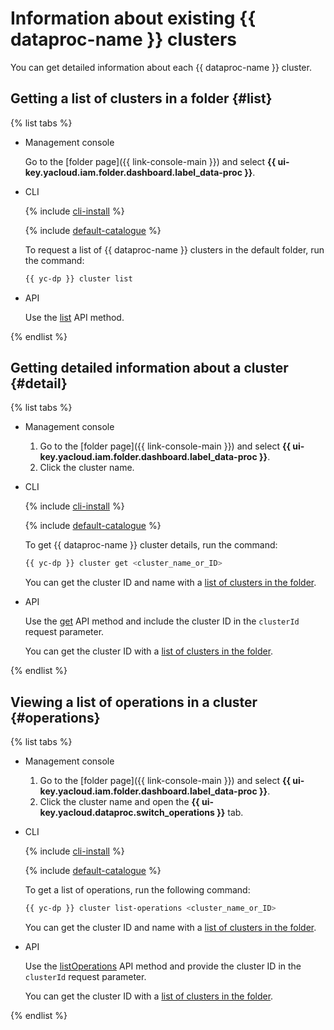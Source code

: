 # Information about existing {{ dataproc-name }} clusters

You can get detailed information about each {{ dataproc-name }} cluster.

## Getting a list of clusters in a folder {#list}

{% list tabs %}

- Management console

   Go to the [folder page]({{ link-console-main }}) and select **{{ ui-key.yacloud.iam.folder.dashboard.label_data-proc }}**.

- CLI

   {% include [cli-install](../../_includes/cli-install.md) %}

   {% include [default-catalogue](../../_includes/default-catalogue.md) %}

   To request a list of {{ dataproc-name }} clusters in the default folder, run the command:

   ```bash
   {{ yc-dp }} cluster list
   ```

- API

   Use the [list](../api-ref/Cluster/list.md) API method.

{% endlist %}

## Getting detailed information about a cluster {#detail}

{% list tabs %}

- Management console

   1. Go to the [folder page]({{ link-console-main }}) and select **{{ ui-key.yacloud.iam.folder.dashboard.label_data-proc }}**.
   1. Click the cluster name.

- CLI

   {% include [cli-install](../../_includes/cli-install.md) %}

   {% include [default-catalogue](../../_includes/default-catalogue.md) %}

   To get {{ dataproc-name }} cluster details, run the command:

   ```bash
   {{ yc-dp }} cluster get <cluster_name_or_ID>
   ```

   You can get the cluster ID and name with a [list of clusters in the folder](#list).

- API

   Use the [get](../api-ref/Cluster/get.md) API method and include the cluster ID in the `clusterId` request parameter.

   You can get the cluster ID with a [list of clusters in the folder](#list).

{% endlist %}

## Viewing a list of operations in a cluster {#operations}

{% list tabs %}

- Management console

   1. Go to the [folder page]({{ link-console-main }}) and select **{{ ui-key.yacloud.iam.folder.dashboard.label_data-proc }}**.
   1. Click the cluster name and open the **{{ ui-key.yacloud.dataproc.switch_operations }}** tab.

- CLI

   {% include [cli-install](../../_includes/cli-install.md) %}

   {% include [default-catalogue](../../_includes/default-catalogue.md) %}

   To get a list of operations, run the following command:

   ```bash
   {{ yc-dp }} cluster list-operations <cluster_name_or_ID>
   ```

   You can get the cluster ID and name with a [list of clusters in the folder](#list).

- API

   Use the [listOperations](../api-ref/Cluster/listOperations.md) API method and provide the cluster ID in the `clusterId` request parameter.

   You can get the cluster ID with a [list of clusters in the folder](#list).

{% endlist %}

